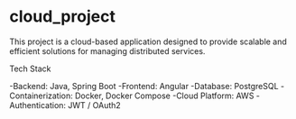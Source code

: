 # cloud_project
This project is a cloud-based application designed to provide scalable and efficient solutions for managing distributed services. 

Tech Stack

-Backend: Java, Spring Boot
-Frontend: Angular
-Database: PostgreSQL
-Containerization: Docker, Docker Compose
-Cloud Platform: AWS
-Authentication: JWT / OAuth2
